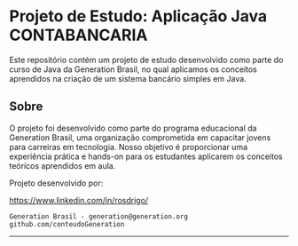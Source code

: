 

# Projeto de Estudo: Aplicação Java CONTABANCARIA

Este repositório contém um projeto de estudo desenvolvido como parte do curso de Java da Generation Brasil, no qual aplicamos os conceitos aprendidos na criação de um sistema bancário simples em Java.

## Sobre

O projeto foi desenvolvido como parte do programa educacional da Generation Brasil, uma organização comprometida em capacitar jovens para carreiras em tecnologia. Nosso objetivo é proporcionar uma experiência prática e hands-on para os estudantes aplicarem os conceitos teóricos aprendidos em aula.






Projeto desenvolvido por: 

https://www.linkedin.com/in/rosdrigo/

```
Generation Brasil - generation@generation.org
github.com/conteudoGeneration
```

---

